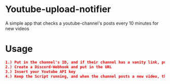 # Youtube-upload-notifier
A simple app that checks a youtube-channel's posts every 10 minutes for new videos
# Usage
```json
1.) Put in the channel's ID, and if their channel has a vanity link, put their name as well
2.) Create a Discord-Webhook and put in the URL
3.) Insert your Youtube API key
4.) Keep the Script running, and when the channel posts a new video, the webhook will notify in the Discord-channel
```

